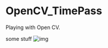 # OpenCV_TimePass
Playing with Open CV.

some stuff
![img](https://user-images.githubusercontent.com/61907131/116960141-2c7b3300-acbd-11eb-95a6-7977c7802645.png)
